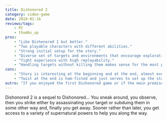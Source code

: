 ```yaml
---
title: Dishonored 2
category: video-game
date: 2018-02-16
reviews/tags:
    - PC
    - thumbs_up
pros:
    - "Like Dishonored 1 but better."
    - "Two playable characters with different abilities."
    - "Strong initial setup for the story."
    - "Diverse set of targets and environments that encourage exploration."
    - "Tight experience with high replayability."
    - "Handling targets without killing them makes sense for the most part."
cons:
    - "Story is interesting at the beginning and at the end, almost everything in the middle is plastered on and just serves to give context to why you are going around killing/subduing people."
    - "Twist at the end is ham-fisted and just serves to set up the standalone DLC instead of actually mattering like the one in the first game."
outro: "If you enjoyed the first Dishonored game or if the main premise of the game seems interesting, then you'll most likely enjoy your time with Dishonored 2."
---
```

Dishonored 2 is a sequel to Dishonored... You sneak around, you observe, then you strike either by assassinating your target or subduing them in some other way and, finally you get away. Sooner rather than later, you get access to a variety of supernatural powers to help you along the way.
